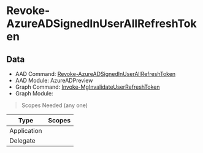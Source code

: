 # Revoke-AzureADSignedInUserAllRefreshToken

> 

## Data

+ AAD Command: [Revoke-AzureADSignedInUserAllRefreshToken](https://docs.microsoft.com/en-us/powershell/module/AzureADPreview/Revoke-AzureADSignedInUserAllRefreshToken)
+ AAD Module: AzureADPreview
+ Graph Command: [Invoke-MgInvalidateUserRefreshToken](https://docs.microsoft.com/en-us/powershell/module//Invoke-MgInvalidateUserRefreshToken)
+ Graph Module: 

> Scopes Needed (any one)

|Type|Scopes|
|---|---|
|Application||
|Delegate||

